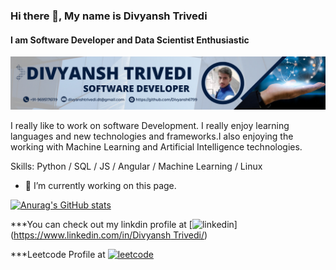 ### Hi there 👋, My name is Divyansh Trivedi
#### I am Software Developer and Data Scientist Enthusiastic
![I am Software Developer and Data Scientist Enthusiastic](https://github.com/Divyansh6799/Divyansh6799/blob/main/banner.png)

I really like to work on software Development. I really enjoy learning languages and new technologies and frameworks.I also enjoying the working with Machine Learning and Artificial Intelligence technologies.

Skills: Python / SQL / JS / Angular / Machine Learning / Linux

- 🔭 I’m currently working on this page. 

[![Anurag's GitHub stats](https://github-readme-stats.vercel.app/api?username=Divyansh6799)](https://github.com/anuraghazra/github-readme-stats)

***You can check out my
linkdin profile at  [<img src='https://cdn.jsdelivr.net/npm/simple-icons@3.0.1/icons/linkedin.svg' alt='linkedin' height='20'>]([https://www.linkedin.com/in/Divyansh Trivedi/](https://www.linkedin.com/in/divyansh-trivedi-1551581bb/))  

***Leetcode Profile at [<img src='https://cdn.jsdelivr.net/npm/simple-icons@3.0.1/icons/leetcode.svg' alt='leetcode' height='40'>](https://leetcode.com/D_Trivedi0607/)  


